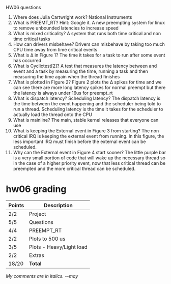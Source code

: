 HW06 questions

1.	Where does Julia Cartwright work?
National Instruments
2.	What is PREEMT_RT? Hint: Google it.
A new preempting system for linux to remove unbounded latencies to increase speed
3.	What is mixed criticality?
A system that runs both time critical and non time critical tasks
4.	How can drivers misbehave?
Drivers can misbehave by taking too much CPU time away from time critical events
5.	What is Δ in Figure 1?
The time it takes for a task to run after some event has occurred
6.	What is Cyclictest[2]?
A test that measures the latency between and event and a task by measuring the time, running a task and then measuring the time again when the thread finishes
7.	What is plotted in Figure 2?
Figure 2 plots the Δ spikes for time and we can see there are more long latency spikes for normal preempt but there the latency is always under 16us for preempt_rt
8.	What is dispatch latency? Scheduling latency?
The dispatch latency is the time between the event happening and the scheduler being told to run a thread.  Scheduling latency is the time it takes for the scheduler to actually load the thread onto the CPU
9.	What is mainline?
	The main, stable kernel releases that everyone can use
10.	What is keeping the External event in Figure 3 from starting?
The non critical IRQ is keeping the external event from running.  In this figure, the less important IRQ must finish before the external event can be scheduled.
11. Why can the External event in Figure 4 start sooner?
	The little purple bar is a very small portion of code that will wake up the necessary thread so in the case of a higher priority event, now that less critical thread can be preempted and the more critical thread can be scheduled.




# hw06 grading

| Points      | Description |
| ----------- | ----------- |
|  2/2 | Project 
|  5/5 | Questions
|  4/4 | PREEMPT_RT
|  2/2 | Plots to 500 us
|  3/5 | Plots - Heavy/Light load | *Light load is missing*
|  2/2 | Extras
| 18/20 | **Total**

*My comments are in italics. --may*


